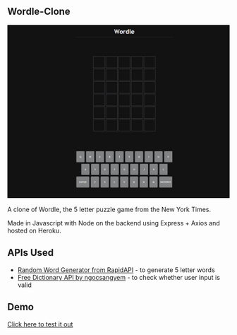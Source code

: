 ## Wordle-Clone

![Wordle-Clone Demo](./public/demo/wordle-clone.gif)

A clone of Wordle, the 5 letter puzzle game from the New York Times.

Made in Javascript with Node on the backend using Express + Axios and hosted on Heroku.

## APIs Used

- [Random Word Generator from RapidAPI](https://rapidapi.com/sheharyar566/api/random-words5/) - to generate 5 letter words
- [Free Dictionary API by ngocsangyem](https://github.com/ngocsangyem/freedictionaryapi) - to check whether user input is valid

## Demo

[Click here to test it out](https://floating-sands-92511.herokuapp.com/)

